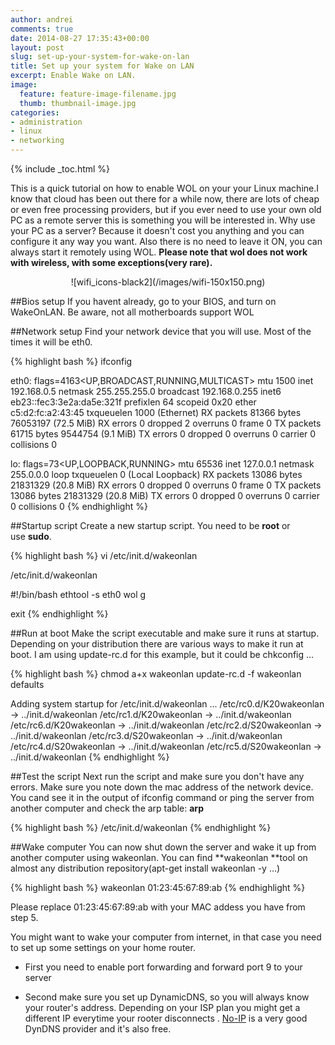 ```yaml
---
author: andrei
comments: true
date: 2014-08-27 17:35:43+00:00
layout: post
slug: set-up-your-system-for-wake-on-lan
title: Set up your system for Wake on LAN
excerpt: Enable Wake on LAN.
image:
  feature: feature-image-filename.jpg
  thumb: thumbnail-image.jpg 
categories:
- administration
- linux
- networking
---
```


{% include _toc.html %}

This is a quick tutorial on how to enable WOL on your your Linux machine.I know that cloud has been out there for a while now, there are lots of cheap or even free processing providers, but if you ever need to use your own old PC as a remote server this is something you will be interested in. Why use your PC as a server? Because it doesn't cost you anything and you can configure it any way you want. Also there is no need to leave it ON, you can always start it remotely using WOL. **Please note that wol does not work with wireless, with some exceptions(very rare).**

<div style="text-align:center" markdown="1">
![wifi_icons-black2](/images/wifi-150x150.png)
</div>

##Bios setup
If you havent already, go to your BIOS, and turn on WakeOnLAN. Be aware, not all motherboards support WOL 

##Network setup
Find your network device that you will use. Most of the times it will be eth0.

{% highlight bash %}
ifconfig

eth0: flags=4163<UP,BROADCAST,RUNNING,MULTICAST> mtu 1500
inet 192.168.0.5 netmask 255.255.255.0 broadcast 192.168.0.255
inet6 eb23::fec3:3e2a:da5e:321f prefixlen 64 scopeid 0x20 ether c5:d2:fc:a2:43:45 txqueuelen 1000 (Ethernet)
RX packets 81366 bytes 76053197 (72.5 MiB)
RX errors 0 dropped 2 overruns 0 frame 0
TX packets 61715 bytes 9544754 (9.1 MiB)
TX errors 0 dropped 0 overruns 0 carrier 0 collisions 0

lo: flags=73<UP,LOOPBACK,RUNNING> mtu 65536
inet 127.0.0.1 netmask 255.0.0.0
loop txqueuelen 0 (Local Loopback)
RX packets 13086 bytes 21831329 (20.8 MiB)
RX errors 0 dropped 0 overruns 0 frame 0
TX packets 13086 bytes 21831329 (20.8 MiB)
TX errors 0 dropped 0 overruns 0 carrier 0 collisions 0
{% endhighlight %}

##Startup script
Create a new startup script. You need to be **root** or use **sudo**.

{% highlight bash %}
vi /etc/init.d/wakeonlan

/etc/init.d/wakeonlan

#!/bin/bash
ethtool -s eth0 wol g

exit
{% endhighlight %}

##Run at boot
Make the script executable and make sure it runs at startup. Depending on your distribution there are various ways to make it run at boot. I am using update-rc.d for this example, but it could be chkconfig ...

{% highlight bash %}
chmod a+x wakeonlan
update-rc.d -f wakeonlan defaults

Adding system startup for /etc/init.d/wakeonlan ...
/etc/rc0.d/K20wakeonlan -> ../init.d/wakeonlan
/etc/rc1.d/K20wakeonlan -> ../init.d/wakeonlan
/etc/rc6.d/K20wakeonlan -> ../init.d/wakeonlan
/etc/rc2.d/S20wakeonlan -> ../init.d/wakeonlan
/etc/rc3.d/S20wakeonlan -> ../init.d/wakeonlan
/etc/rc4.d/S20wakeonlan -> ../init.d/wakeonlan
/etc/rc5.d/S20wakeonlan -> ../init.d/wakeonlan
{% endhighlight %}

##Test the script
Next run the script and make sure you don't have any errors. Make sure you note down the mac address of the network device.
You cand see it in the output of ifconfig command or ping the server from another computer and check the arp table: **arp**

{% highlight bash %}
/etc/init.d/wakeonlan
{% endhighlight %}

##Wake computer
You can now shut down the server and wake it up from another computer using wakeonlan. You can find **wakeonlan **tool on almost any distribution repository(apt-get install wakeonlan -y ...)

{% highlight bash %}
wakeonlan 01:23:45:67:89:ab
{% endhighlight %}

Please replace 01:23:45:67:89:ab with your MAC addess you have from step 5.

You might want to wake your computer from internet, in that case you need to set up some settings on your home router.

	
  * First you need to enable port forwarding and forward port 9 to your server

	
  * Second make sure you set up DynamicDNS, so you will always know your router's address. Depending on your ISP plan you might get a different IP everytime your rooter disconnects . [No-IP](http://www.noip.com/) is a very good DynDNS provider and it's also free.



